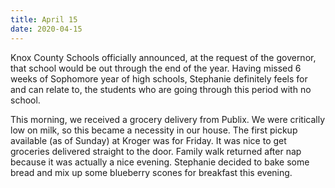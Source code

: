 ```yaml
---
title: April 15
date: 2020-04-15
---
```

Knox County Schools officially announced, at the request of the governor, that school would be out through the end of the year. Having missed 6 weeks of Sophomore year of high schools, Stephanie definitely feels for and can relate to, the students who are going through this period with no school. 

This morning, we received a grocery delivery from Publix. We were critically low on milk, so this became a necessity in our house. The first pickup available (as of Sunday) at Kroger was for Friday. It was nice to get groceries delivered straight to the door. Family walk returned after nap because it was actually a nice evening. Stephanie decided to bake some bread and mix up some blueberry scones for breakfast this evening.